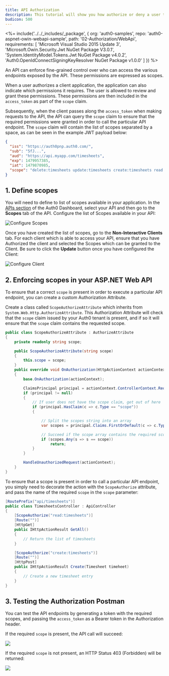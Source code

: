 ```yaml
---
title: API Authorization 
description: This tutorial will show you how authorize or deny a user to access certain API endpoints based on the scope of the access token.
budicon: 500
---
```


<%= include('../../_includes/_package', {
  org: 'auth0-samples',
  repo: 'auth0-aspnet-owin-webapi-sample',
  path: '02-Authorization/WebApi',
  requirements: [
    'Microsoft Visual Studio 2015 Update 3',
    'Microsoft.Owin.Security.Jwt NuGet Package V3.0.1',
    'System.IdentityModel.Tokens.Jwt NuGet Package v4.0.2',
    'Auth0.OpenIdConnectSigningKeyResolver NuGet Package v1.0.0'
  ]
}) %>

An API can enforce fine-grained control over who can access the various endpoints exposed by the API. These permissions are expressed as scopes.

When a user authorizes a client application, the application can also indicate which permissions it requires. The user is allowed to review and grant these permissions. These permissions are then included in the `access_token` as part of the `scope` claim.

Subsequently, when the client passes along the `access_token` when making requests to the API, the API can query the `scope` claim to ensure that the required permissions were granted in order to call the particular API endpoint. The `scope` claim will contain the list of scopes separated by a space, as can be seen in the example JWT payload below:

```json
{
  "iss": "https://auth0pnp.auth0.com/",
  "sub": "5fJ...",
  "aud": "https://api.myapp.com/timesheets",
  "exp": 1479957385,
  "iat": 1479870985,
  "scope": "delete:timesheets update:timesheets create:timesheets read:timesheets"
}
```

## 1. Define scopes

You will need to define to list of scopes available in your application. In the [APIs section](${manage_url}/#/apis) of the Auth0 Dashboard, select your API and then go to the __Scopes__ tab of the API. Configure the list of Scopes available in your API:

![Configure Scopes](/media/articles/server-apis/webapi-owin/create-api-scopes.png)

Once you have created the list of scopes, go to the __Non-Interactive Clients__ tab. For each client which is able to access your API, ensure that you have Authorized the client and selected the Scopes which can be granted to the Client. Be sure to click the **Update** button once you have configured the Client:

![Configure Client](/media/articles/server-apis/webapi-scopes/configure-api-client-scopes.png)

## 2. Enforcing scopes in your ASP.NET Web API 

To ensure that a correct `scope` is present in order to execute a particular API endpoint, you can create a custom Authorization Attribute. 

Create a class called `ScopeAuthorizeAttribute` which inherits from `System.Web.Http.AuthorizeAttribute`. This Authorization Attribute will check that the `scope` claim issued by your Auth0 tenant is present, and if so it will ensure that the `scope` claim contains the requested scope.

```csharp
public class ScopeAuthorizeAttribute : AuthorizeAttribute
{
    private readonly string scope;

    public ScopeAuthorizeAttribute(string scope)
    {
        this.scope = scope;
    }
    public override void OnAuthorization(HttpActionContext actionContext)
    {
        base.OnAuthorization(actionContext);

        ClaimsPrincipal principal = actionContext.ControllerContext.RequestContext.Principal as ClaimsPrincipal;
        if (principal != null)
        {
            // If user does not have the scope claim, get out of here
            if (principal.HasClaim(c => c.Type == "scope"))
            {

                // Split the scopes string into an array
                var scopes = principal.Claims.FirstOrDefault(c => c.Type == "scope").Value.Split(' ');

                // Succeed if the scope array contains the required scope
                if (scopes.Any(s => s == scope))
                    return;
            }
        }

        HandleUnauthorizedRequest(actionContext);
    }
}
``` 

To ensure that a scope is present in order to call a particular API endpoint, you simply need to decorate the action with the `ScopeAuthorize` attribute, and pass the name of the required `scope` in the `scope` parameter:

```csharp
[RoutePrefix("api/timesheets")]
public class TimesheetsController : ApiController
{
    [ScopeAuthorize("read:timesheets")]
    [Route("")]
    [HttpGet]
    public IHttpActionResult GetAll()
    {
        // Return the list of timesheets
    }

    [ScopeAuthorize("create:timesheets")]
    [Route("")]
    [HttpPost]
    public IHttpActionResult Create(Timesheet timeheet)
    {
        // Create a new timesheet entry
    }
}
```

## 3. Testing the Authorization Postman

You can test the API endpoints by generating a token with the required scopes, and passing the `access_token` as a Bearer token in the Authorization header. 

If the required `scope` is present, the API call will succeed:

![](/media/articles/server-apis/aspnet-core-webapi/scope-success.png)

If the required `scope` is not present, an HTTP Status 403 (Forbidden) will be returned: 

![](/media/articles/server-apis/aspnet-core-webapi/scope-forbidden.png)
